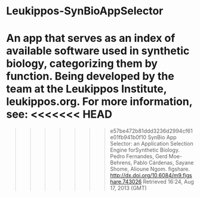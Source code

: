 Leukippos-SynBioAppSelector
===========================

An app that serves as an index of available software used in synthetic biology, categorizing them by function. Being developed by the team at the Leukippos Institute, leukippos.org. For more information, see: 
<<<<<<< HEAD
=======

>>>>>>> e57be472b81ddd3236d2994cf61e01fb941b0f10
SynBio App Selector: an Application Selection Engine forSynthetic Biology. Pedro Fernandes, Gerd Moe-Behrens, Pablo Cárdenas, Sayane Shome, Alioune Ngom. figshare. http://dx.doi.org/10.6084/m9.figshare.743026 Retrieved 16:24, Aug 17, 2013 (GMT)
